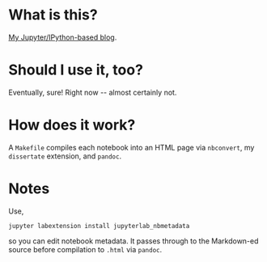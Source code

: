 # What is this?

[My Jupyter/IPython-based blog](https://thoughts.johnbnelson.com/).

# Should I use it, too?

Eventually, sure! Right now -- almost certainly not.

# How does it work?

A `Makefile` compiles each notebook into an HTML page via
`nbconvert`, my `dissertate` extension, and `pandoc`.

# Notes

Use,

```
jupyter labextension install jupyterlab_nbmetadata
```

so you can edit notebook metadata. It passes through to the 
Markdown-ed source before compilation to `.html` via `pandoc`.
